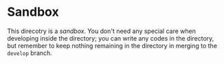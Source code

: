 # Sandbox

This direcotry is a _sandbox_. You don't need any special care when developing inside the directory; you can write any codes in the directory, but remember to keep nothing remaining in the directory in merging to the `develop` branch.

